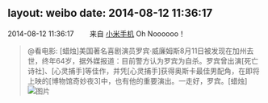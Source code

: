 layout: weibo
date: 2014-08-12 11:36:17
---
2014-08-12 11:36:17  &nbsp;&nbsp;&nbsp;&nbsp;&nbsp;&nbsp; 来自 <a href="http://app.weibo.com/t/feed/22zMnn" rel="nofollow">小米手机</a>
Oh Noooooo！
>  @看电影: [蜡烛]美国著名喜剧演员罗宾·威廉姆斯8月11日被发现在加州去世，终年64岁，据外媒报道：目前警方认为罗宾为自杀。罗宾曾出演[死亡诗社]、[心灵捕手]等佳作，并凭[心灵捕手]获得奥斯卡最佳男配角，在即将上映的[博物馆奇妙夜3]中，也有他的重要演出。一走好，罗宾。[蜡烛] ​​​
>  ![图片](https://ww2.sinaimg.cn/large/697b3ffbgw1ej9ig5uprvj20xc0x0n2f.jpg)

